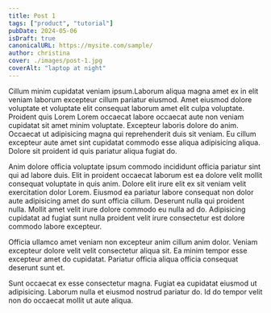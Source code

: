 ```yaml
---
title: Post 1
tags: ["product", "tutorial"]
pubDate: 2024-05-06
isDraft: true
canonicalURL: https://mysite.com/sample/
author: christina
cover: ./images/post-1.jpg
coverAlt: "laptop at night"
---
```


Cillum minim cupidatat veniam ipsum.Laborum aliqua magna amet ex in elit veniam laborum excepteur cillum pariatur eiusmod. Amet eiusmod dolore voluptate et voluptate elit consequat laborum amet elit culpa voluptate. Proident quis Lorem Lorem occaecat labore occaecat aute non veniam cupidatat sit amet minim voluptate. Excepteur laboris dolore do anim. Occaecat ut adipisicing magna qui reprehenderit duis sit veniam. Eu cillum excepteur aute amet sint cupidatat commodo esse aliqua adipisicing aliqua. Dolore sit proident id quis pariatur aliqua fugiat do.

Anim dolore officia voluptate ipsum commodo incididunt officia pariatur sint qui ad labore duis. Elit in proident occaecat laborum est ea dolore velit mollit consequat voluptate in quis anim. Dolore elit irure elit ex sit veniam velit exercitation dolor Lorem. Eiusmod ea pariatur labore consequat non dolor aute adipisicing amet do sunt officia cillum. Deserunt nulla qui proident nulla. Mollit amet velit irure dolore commodo eu nulla ad do. Adipisicing cupidatat ad fugiat sunt nulla proident velit irure consectetur est dolore commodo labore excepteur.

Officia ullamco amet veniam non excepteur anim cillum anim dolor. Veniam excepteur dolore velit velit consectetur aliqua sit. Ea minim tempor esse excepteur amet do cupidatat. Pariatur officia aliqua officia consequat deserunt sunt et.

Sunt occaecat ex esse consectetur magna. Fugiat ea cupidatat eiusmod ut adipisicing. Laborum nulla et eiusmod nostrud pariatur do. Id do tempor velit non do occaecat mollit ut aute aliqua.

